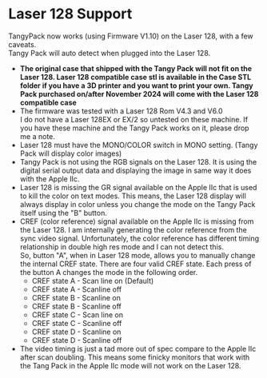 # Laser 128 Support
TangyPack now works (using Firmware V1.10) on the Laser 128, with a few caveats.    <br/>Tangy Pack will auto detect when plugged into the Laser 128.

* **The original case that shipped with the Tangy Pack will not fit on the Laser 128.  Laser 128 compatible case stl is available in the Case STL folder if you have a 3D printer and you want to print your own.  Tangy Pack purchased on/after November 2024 will come with the Laser 128 compatible case**
* The firmware was tested with a Laser 128 Rom V4.3 and V6.0<br/> I do not have a Laser 128EX or EX/2 so untested on these machine.  If you have these machine and the Tangy Pack works on it, please drop me a note.
* Laser 128 must have the MONO/COLOR switch in MONO setting. (Tangy Pack will display color images)
* Tangy Pack is not using the RGB signals on the Laser 128. It is using the digital serial output data and displaying the image in same way it does with the Apple IIc.  
* Laser 128 is missing the GR signal available on the Apple IIc that is used to kill the color on text modes.  This means, the Laser 128 display will always display in color unless you change the mode on the Tangy Pack itself using the "B" button.
* CREF (color reference) signal available on the Apple IIc is missing from the Laser 128.  I am internally generating the color reference from the sync video signal. Unfortunately, the color reference has different timing relationship in double high res mode and I can not detect this. <br/> So, button "A", when in Laser 128 mode, allows you to manually change the internal CREF state.  There are four valid CREF state. Each press of the button A changes the mode in the following order.
  * CREF state A - Scan line on (Default)
  * CREF state A - Scanline off
  * CREF state B - Scanline on
  * CREF state B - Scanline off
  * CREF state C - Scan line on
  * CREF state C - Scanline off
  * CREF state D - Scanline on
  * CREF state D - Scanline off
* The video timing is just a tad more out of spec compare to the Apple IIc after scan doubling.  This means some finicky monitors that work with the Tang Pack in the Apple IIc mode will not work on the Laser 128.